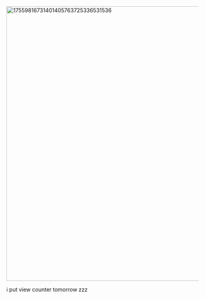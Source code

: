 <img width="720" height="720" alt="17559816731401405763725336531536" src="https://github.com/user-attachments/assets/0aadf500-3062-4e2e-a9a1-7847d78eadd0" />

i put view counter tomorrow zzz
